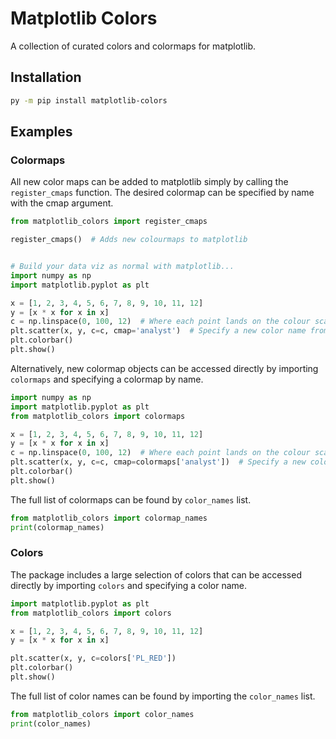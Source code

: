# Matplotlib Colors

A collection of curated colors and colormaps for matplotlib.

## Installation

```bash
py -m pip install matplotlib-colors
```

## Examples

### Colormaps

All new color maps can be added to matplotlib simply by calling the `register_cmaps` function. The desired colormap can be specified by name with the cmap argument.

```py
from matplotlib_colors import register_cmaps

register_cmaps()  # Adds new colourmaps to matplotlib


# Build your data viz as normal with matplotlib...
import numpy as np
import matplotlib.pyplot as plt

x = [1, 2, 3, 4, 5, 6, 7, 8, 9, 10, 11, 12]
y = [x * x for x in x]
c = np.linspace(0, 100, 12)  # Where each point lands on the colour scale
plt.scatter(x, y, c=c, cmap='analyst')  # Specify a new color name from matplotlib_colors
plt.colorbar()
plt.show()
```

Alternatively, new colormap objects can be accessed directly by importing `colormaps` and specifying a colormap by name.

```py
import numpy as np
import matplotlib.pyplot as plt
from matplotlib_colors import colormaps

x = [1, 2, 3, 4, 5, 6, 7, 8, 9, 10, 11, 12]
y = [x * x for x in x]
c = np.linspace(0, 100, 12)  # Where each point lands on the colour scale
plt.scatter(x, y, c=c, cmap=colormaps['analyst'])  # Specify a new color name from matplotlib_colors
plt.colorbar()
plt.show()
```

The full list of colormaps can be found by `color_names` list.

```py
from matplotlib_colors import colormap_names
print(colormap_names)
```

### Colors

The package includes a large selection of colors that can be accessed directly by importing `colors` and specifying a color name.

```py
import matplotlib.pyplot as plt
from matplotlib_colors import colors

x = [1, 2, 3, 4, 5, 6, 7, 8, 9, 10, 11, 12]
y = [x * x for x in x]

plt.scatter(x, y, c=colors['PL_RED'])
plt.colorbar()
plt.show()
```

The full list of color names can be found by importing the `color_names` list.

```py
from matplotlib_colors import color_names
print(color_names)
```

